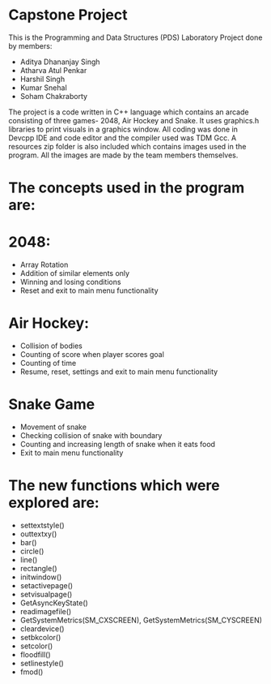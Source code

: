 # Capstone Project

This is the Programming and Data Structures (PDS) Laboratory Project done by members:
- Aditya Dhananjay Singh
- Atharva Atul Penkar
- Harshil Singh
- Kumar Snehal
- Soham Chakraborty

The project is a code written in C++ language which contains an arcade consisting of three games- 2048, Air Hockey and Snake. It uses graphics.h libraries to print visuals in a graphics window. All coding was done in Devcpp IDE and code editor and the compiler used was TDM Gcc. A resources zip folder is also included which contains images used in the program. All the images are made by the team members themselves.

# The concepts used in the program are:
# 2048:
- Array Rotation
- Addition of similar elements only
- Winning and losing conditions
- Reset and exit to main menu functionality

# Air Hockey:
- Collision of bodies
- Counting of score when player scores goal
- Counting of time
- Resume, reset, settings and exit to main menu functionality

# Snake Game
- Movement of snake
- Checking collision of snake with boundary
- Counting and increasing length of snake when it eats food
- Exit to main menu functionality

# The new functions which were explored are:
- settextstyle()
- outtextxy()
- bar()
- circle()
- line()
- rectangle()
- initwindow()
- setactivepage()
- setvisualpage()
- GetAsyncKeyState()
- readimagefile()
- GetSystemMetrics(SM_CXSCREEN), GetSystemMetrics(SM_CYSCREEN)
- cleardevice()
- setbkcolor()
- setcolor()
- floodfill()
- setlinestyle()
- fmod()
